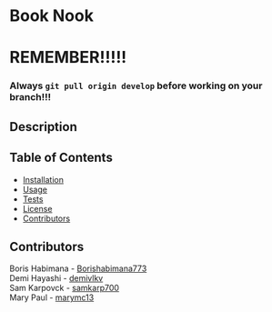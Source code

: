 # Book Nook

# REMEMBER!!!!!

### Always `git pull origin develop` before working on your branch!!!

## Description

## Table of Contents
- [Installation](#installation)
- [Usage](#usage)
- [Tests](#tests)
- [License](#license)
- [Contributors](#contributors)

## Contributors
Boris Habimana - [Borishabimana773](https://github.com/Borishabimana773)<br />
Demi Hayashi - [demivlkv](https://github.com/demivlkv)<br />
Sam Karpovck - [samkarp700](https://github.com/samkarp700)<br />
Mary Paul - [marymc13](https://github.com/marymc13)